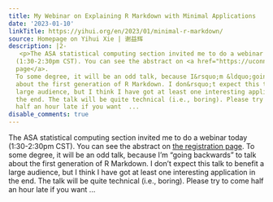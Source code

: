 ```yaml
---
title: My Webinar on Explaining R Markdown with Minimal Applications
date: '2023-01-10'
linkTitle: https://yihui.org/en/2023/01/minimal-r-markdown/
source: Homepage on Yihui Xie | 谢益辉
description: |2-
   <p>The ASA statistical computing section invited me to do a webinar today
  (1:30-2:30pm CST). You can see the abstract on <a href="https://uconn-cmr.webex.com/weblink/register/r1402166f1b250cd6c20315a6ec1aed62">the registration
  page</a>.
  To some degree, it will be an odd talk, because I&rsquo;m &ldquo;going backwards&rdquo; to talk
  about the first generation of R Markdown. I don&rsquo;t expect this talk to benefit a
  large audience, but I think I have got at least one interesting application in
  the end. The talk will be quite technical (i.e., boring). Please try to come
  half an hour late if you want  ...
disable_comments: true
---
```

 <p>The ASA statistical computing section invited me to do a webinar today
(1:30-2:30pm CST). You can see the abstract on <a href="https://uconn-cmr.webex.com/weblink/register/r1402166f1b250cd6c20315a6ec1aed62">the registration
page</a>.
To some degree, it will be an odd talk, because I&rsquo;m &ldquo;going backwards&rdquo; to talk
about the first generation of R Markdown. I don&rsquo;t expect this talk to benefit a
large audience, but I think I have got at least one interesting application in
the end. The talk will be quite technical (i.e., boring). Please try to come
half an hour late if you want  ...